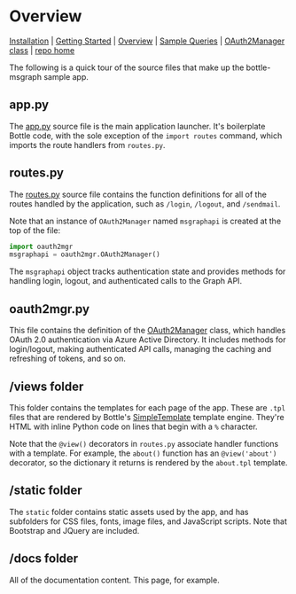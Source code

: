 # Overview

[Installation](../Installation/readme.md) | [Getting Started](../GettingStarted/readme.md) | [Overview](../Overview/readme.md) | [Sample Queries](../SampleQueries/readme.md) | [OAuth2Manager class](../OAuth2Manager/readme.md) | [repo home](https://github.com/dmahugh/bottle-msgraph)

The following is a quick tour of the source files that make up the bottle-msgraph sample app.

## app.py

The [app.py](https://github.com/dmahugh/bottle-msgraph/blob/master/app.py) source file is the main application launcher. It's boilerplate Bottle code, with the sole exception of the ```import routes``` command, which imports the route handlers from ```routes.py```.

## routes.py

The [routes.py](https://github.com/dmahugh/bottle-msgraph/blob/master/routes.py) source file contains the function definitions for all of the routes handled by the application, such as ```/login```, ```/logout```, and ```/sendmail```.

Note that an instance of ```OAuth2Manager``` named ```msgraphapi``` is created at the top of the file:

```python
import oauth2mgr
msgraphapi = oauth2mgr.OAuth2Manager()
```
The ```msgraphapi``` object tracks authentication state and provides methods for handling login, logout, and authenticated calls to the Graph API.

## oauth2mgr.py

This file contains the definition of the [OAuth2Manager](../OAuth2Manager/readme.md) class, which handles OAuth 2.0 authentication via Azure Active Directory. It includes methods for login/logout, making authenticated API calls, managing the caching and refreshing of tokens, and so on.

## /views folder

This folder contains the templates for each page of the app. These are ```.tpl``` files that are rendered by Bottle's [SimpleTemplate](http://bottlepy.org/docs/dev/stpl.html) template engine. They're HTML with inline Python code on lines that begin with a ```%``` character.

Note that the ```@view()``` decorators in ```routes.py``` associate handler functions with a template. For example, the ```about()``` function has an ```@view('about')``` decorator, so the dictionary it returns is rendered by the ```about.tpl``` template.

## /static folder

The ```static``` folder contains static assets used by the app, and has subfolders for CSS files, fonts, image files, and JavaScript scripts. Note that Bootstrap and JQuery are included.

## /docs folder

All of the documentation content. This page, for example.
